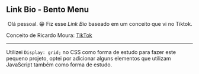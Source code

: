 <h2>Link Bio - Bento Menu</h2>
<img src="">
Olá pessoal. 😁
Fiz esse <i>Link Bio</i> baseado em um conceito que vi no Tiktok.

Conceito de Ricardo Moura: <a href="https://www.tiktok.com/riicardomoura">TikTok</a>
<hr>
Utilizei <code>Display: grid;</code> no CSS como forma de estudo para fazer este pequeno projeto, optei por adicionar alguns elementos que utilizam JavaScript também como forma de estudo.

